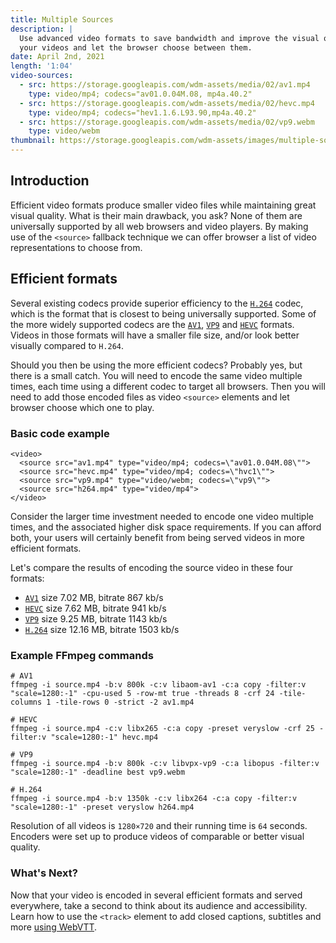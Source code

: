 ```yaml
---
title: Multiple Sources
description: |
  Use advanced video formats to save bandwidth and improve the visual quality of
  your videos and let the browser choose between them.
date: April 2nd, 2021
length: '1:04'
video-sources:
  - src: https://storage.googleapis.com/wdm-assets/media/02/av1.mp4
    type: video/mp4; codecs="av01.0.04M.08, mp4a.40.2"
  - src: https://storage.googleapis.com/wdm-assets/media/02/hevc.mp4
    type: video/mp4; codecs="hev1.1.6.L93.90,mp4a.40.2"
  - src: https://storage.googleapis.com/wdm-assets/media/02/vp9.webm
    type: video/webm
thumbnail: https://storage.googleapis.com/wdm-assets/images/multiple-sources.png
---
```


## Introduction

Efficient video formats produce smaller video files while maintaining great
visual quality. What is their main drawback, you ask? None of them are
universally supported by all web browsers and video players. By making use
of the `<source>` fallback technique we can offer browser a list of video
representations to choose from.

## Efficient formats

Several existing codecs provide superior efficiency to the [`H.264`] codec,
which is the format that is closest to being universally supported. Some of
the more widely supported codecs are the [`AV1`], [`VP9`] and [`HEVC`]
formats. Videos in those formats will have a smaller file size, and/or look
better visually compared to `H.264`.

Should you then be using the more efficient codecs? Probably yes, but there is
a small catch. You will need to encode the same video multiple times, each
time using a different codec to target all browsers. Then you will need to add
those encoded files as video `<source>` elements and let browser choose which
one to play.

### Basic code example

```
<video>
  <source src="av1.mp4" type="video/mp4; codecs=\"av01.0.04M.08\"">
  <source src="hevc.mp4" type="video/mp4; codecs=\"hvc1\"">
  <source src="vp9.mp4" type="video/webm; codecs=\"vp9\"">
  <source src="h264.mp4" type="video/mp4">
</video>
```

Consider the larger time investment needed to encode one video multiple times,
and the associated higher disk space requirements. If you can afford both, your
users will certainly benefit from being served videos in more efficient formats.

Let's compare the results of encoding the source video in these four formats:

* [`AV1`] size 7.02 MB, bitrate 867 kb/s
* [`HEVC`] size 7.62 MB, bitrate 941 kb/s
* [`VP9`] size 9.25 MB, bitrate 1143 kb/s
* [`H.264`] size 12.16 MB, bitrate 1503 kb/s

### Example FFmpeg commands

```
# AV1
ffmpeg -i source.mp4 -b:v 800k -c:v libaom-av1 -c:a copy -filter:v "scale=1280:-1" -cpu-used 5 -row-mt true -threads 8 -crf 24 -tile-columns 1 -tile-rows 0 -strict -2 av1.mp4

# HEVC
ffmpeg -i source.mp4 -c:v libx265 -c:a copy -preset veryslow -crf 25 -filter:v "scale=1280:-1" hevc.mp4

# VP9
ffmpeg -i source.mp4 -b:v 800k -c:v libvpx-vp9 -c:a libopus -filter:v "scale=1280:-1" -deadline best vp9.webm

# H.264
ffmpeg -i source.mp4 -b:v 1350k -c:v libx264 -c:a copy -filter:v "scale=1280:-1" -preset veryslow h264.mp4
```

Resolution of all videos is `1280×720` and their running time is `64` seconds.
Encoders were set up to produce videos of comparable or better visual quality.

### What's Next?

Now that your video is encoded in several efficient formats and served
everywhere, take a second to think about its audience and accessibility. Learn
how to use the `<track>` element to add closed captions, subtitles and more
[using WebVTT].

[`H.264`]: https://caniuse.com/mpeg4
[`AV1`]: https://caniuse.com/av1
[`VP9`]: https://caniuse.com/webm
[`HEVC`]: https://caniuse.com/hevc
[using WebVTT]: /using-webvtt/
